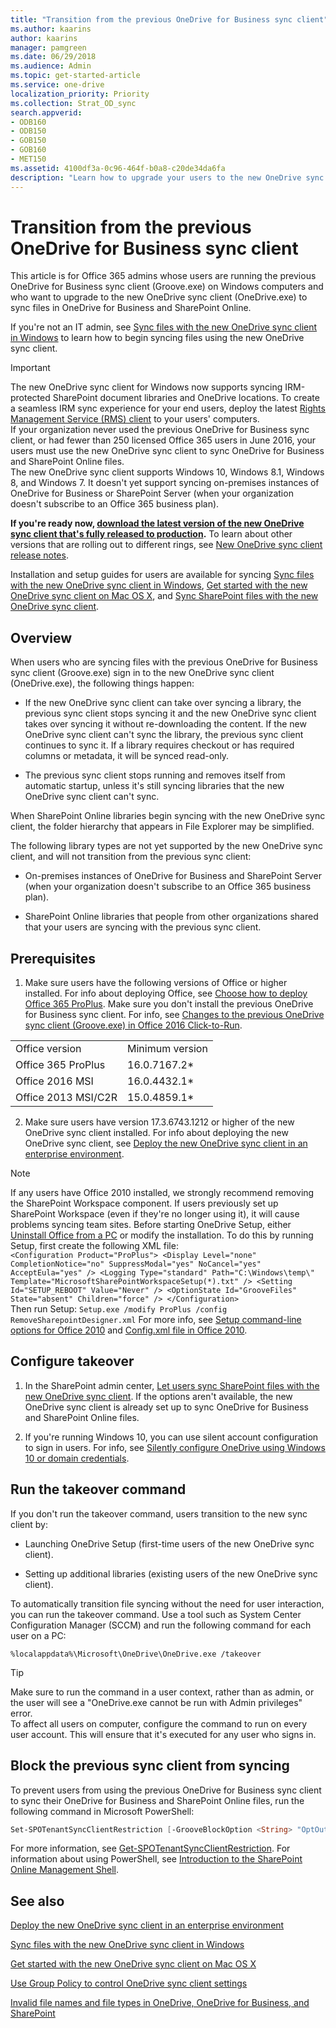 ```yaml
---
title: "Transition from the previous OneDrive for Business sync client"
ms.author: kaarins
author: kaarins
manager: pamgreen
ms.date: 06/29/2018
ms.audience: Admin
ms.topic: get-started-article
ms.service: one-drive
localization_priority: Priority
ms.collection: Strat_OD_sync
search.appverid:
- ODB160
- ODB150
- GOB150
- GOB160
- MET150
ms.assetid: 4100df3a-0c96-464f-b0a8-c20de34da6fa
description: "Learn how to upgrade your users to the new OneDrive sync client (OneDrive.exe)."
---
```


# Transition from the previous OneDrive for Business sync client

This article is for Office 365 admins whose users are running the previous OneDrive for Business sync client (Groove.exe) on Windows computers and who want to upgrade to the new OneDrive sync client (OneDrive.exe) to sync files in OneDrive for Business and SharePoint Online.
  
If you're not an IT admin, see [Sync files with the new OneDrive sync client in Windows](https://support.office.com/article/615391c4-2bd3-4aae-a42a-858262e42a49) to learn how to begin syncing files using the new OneDrive sync client. 
  
> [!IMPORTANT]
> The new OneDrive sync client for Windows now supports syncing IRM-protected SharePoint document libraries and OneDrive locations. To create a seamless IRM sync experience for your end users, deploy the latest [Rights Management Service (RMS) client](https://aka.ms/odirm) to your users' computers.<br>If your organization never used the previous OneDrive for Business sync client, or had fewer than 250 licensed Office 365 users in June 2016, your users must use the new OneDrive sync client to sync OneDrive for Business and SharePoint Online files.<br>The new OneDrive sync client supports Windows 10, Windows 8.1, Windows 8, and Windows 7. It doesn't yet support syncing on-premises instances of OneDrive for Business or SharePoint Server (when your organization doesn't subscribe to an Office 365 business plan). 
  
 **If you're ready now, [download the latest version of the new OneDrive sync client that's fully released to production](https://go.microsoft.com/fwlink/p/?linkid=844652).** To learn about other versions that are rolling out to different rings, see [New OneDrive sync client release notes](https://support.office.com/article/845dcf18-f921-435e-bf28-4e24b95e5fc0).
  
Installation and setup guides for users are available for syncing [Sync files with the new OneDrive sync client in Windows](https://support.office.com/article/615391c4-2bd3-4aae-a42a-858262e42a49), [Get started with the new OneDrive sync client on Mac OS X](https://support.office.com/article/d11b9f29-00bb-4172-be39-997da46f913f), and [Sync SharePoint files with the new OneDrive sync client](https://support.office.com/article/6de9ede8-5b6e-4503-80b2-6190f3354a88).
  
## Overview

When users who are syncing files with the previous OneDrive for Business sync client (Groove.exe) sign in to the new OneDrive sync client (OneDrive.exe), the following things happen:
  
- If the new OneDrive sync client can take over syncing a library, the previous sync client stops syncing it and the new OneDrive sync client takes over syncing it without re-downloading the content. If the new OneDrive sync client can't sync the library, the previous sync client continues to sync it. If a library requires checkout or has required columns or metadata, it will be synced read-only.
    
- The previous sync client stops running and removes itself from automatic startup, unless it's still syncing libraries that the new OneDrive sync client can't sync.
    
When SharePoint Online libraries begin syncing with the new OneDrive sync client, the folder hierarchy that appears in File Explorer may be simplified.
  
The following library types are not yet supported by the new OneDrive sync client, and will not transition from the previous sync client:
  
- On-premises instances of OneDrive for Business and SharePoint Server (when your organization doesn't subscribe to an Office 365 business plan).
    
- SharePoint Online libraries that people from other organizations shared that your users are syncing with the previous sync client.
    
## Prerequisites

1. Make sure users have the following versions of Office or higher installed. For info about deploying Office, see [Choose how to deploy Office 365 ProPlus](https://support.office.com/article/e471ef30-2a09-4767-a172-aa74e1dc4686). Make sure you don't install the previous OneDrive for Business sync client. For info, see [Changes to the previous OneDrive sync client (Groove.exe) in Office 2016 Click-to-Run](exclude-or-uninstall-previous-sync-client.md).
    
|||
|:-----|:-----|
|Office version  <br/> |Minimum version  <br/> |
|Office 365 ProPlus  <br/> |16.0.7167.2\*  <br/> |
|Office 2016 MSI  <br/> |16.0.4432.1\*  <br/> |
|Office 2013 MSI/C2R  <br/> |15.0.4859.1\*  <br/> |
   
2. Make sure users have version 17.3.6743.1212 or higher of the new OneDrive sync client installed. For info about deploying the new OneDrive sync client, see [Deploy the new OneDrive sync client in an enterprise environment](deploy-on-windows.md).
    
> [!NOTE]
> If any users have Office 2010 installed, we strongly recommend removing the SharePoint Workspace component. If users previously set up SharePoint Workspace (even if they're no longer using it), it will cause problems syncing team sites. Before starting OneDrive Setup, either [Uninstall Office from a PC](https://support.office.com/article/9dd49b83-264a-477a-8fcc-2fdf5dbf61d8#OfficeVersion=2010) or modify the installation. To do this by running Setup, first create the following XML file:<br>   `<Configuration Product="ProPlus"> <Display Level="none" CompletionNotice="no" SuppressModal="yes" NoCancel="yes" AcceptEula="yes" /> <Logging Type="standard" Path="C:\Windows\temp\" Template="MicrosoftSharePointWorkspaceSetup(*).txt" /> <Setting Id="SETUP_REBOOT" Value="Never" /> <OptionState Id="GrooveFiles" State="absent" Children="force" /> </Configuration>`<br> Then run Setup: `Setup.exe /modify ProPlus /config RemoveSharepointDesigner.xml` For more info, see [Setup command-line options for Office 2010](https://go.microsoft.com/fwlink/?linkid=874123) and [Config.xml file in Office 2010](https://go.microsoft.com/fwlink/?linkid=874124). 
  
## Configure takeover

1. In the SharePoint admin center, [Let users sync SharePoint files with the new OneDrive sync client](https://support.office.com/article/22e1f635-fb89-49e0-a176-edab26f69614). If the options aren't available, the new OneDrive sync client is already set up to sync OneDrive for Business and SharePoint Online files.
    
2. If you're running Windows 10, you can use silent account configuration to sign in users. For info, see [Silently configure OneDrive using Windows 10 or domain credentials](use-group-policy.md#SilentAccountConfig).
    
## Run the takeover command

If you don't run the takeover command, users transition to the new sync client by:
  
- Launching OneDrive Setup (first-time users of the new OneDrive sync client).
    
- Setting up additional libraries (existing users of the new OneDrive sync client).
    
To automatically transition file syncing without the need for user interaction, you can run the takeover command. Use a tool such as System Center Configuration Manager (SCCM) and run the following command for each user on a PC:
  
```
%localappdata%\Microsoft\OneDrive\OneDrive.exe /takeover
```

> [!TIP]
> Make sure to run the command in a user context, rather than as admin, or the user will see a "OneDrive.exe cannot be run with Admin privileges" error.<br>To affect all users on computer, configure the command to run on every user account. This will ensure that it's executed for any user who signs in. 
  
## Block the previous sync client from syncing

To prevent users from using the previous OneDrive for Business sync client to sync their OneDrive for Business and SharePoint Online files, run the following command in Microsoft PowerShell:
  
```PowerShell
Set-SPOTenantSyncClientRestriction [-GrooveBlockOption <String> "OptOut"|"HardOptIn"|"SoftOptIn"] 
```

For more information, see [Get-SPOTenantSyncClientRestriction](https://go.microsoft.com/fwlink/p/?linkid=855909). For information about using PowerShell, see [Introduction to the SharePoint Online Management Shell](https://go.microsoft.com/fwlink/?linkid=869066).
  
## See also

[Deploy the new OneDrive sync client in an enterprise environment](deploy-on-windows.md)
  
[Sync files with the new OneDrive sync client in Windows](https://support.office.com/article/615391c4-2bd3-4aae-a42a-858262e42a49)
  
[Get started with the new OneDrive sync client on Mac OS X](https://support.office.com/article/d11b9f29-00bb-4172-be39-997da46f913f)
  
[Use Group Policy to control OneDrive sync client settings](use-group-policy.md)
  
[Invalid file names and file types in OneDrive, OneDrive for Business, and SharePoint](https://support.office.com/article/64883a5d-228e-48f5-b3d2-eb39e07630fa)

